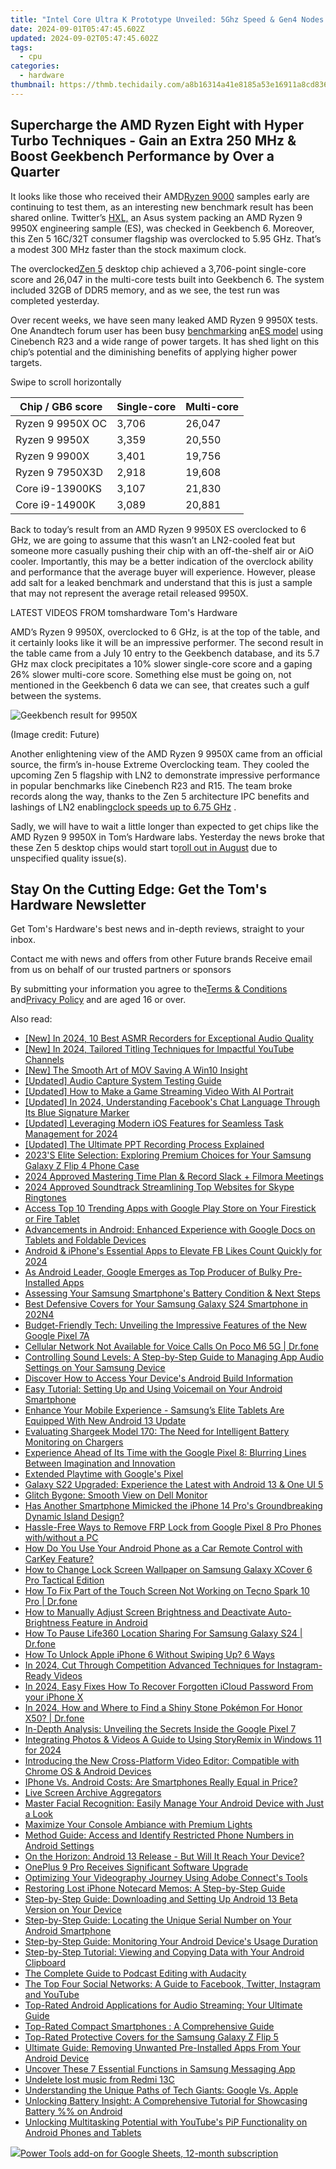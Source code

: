 ```yaml
---
title: "Intel Core Ultra K Prototype Unveiled: 5Ghz Speed & Gen4 Nodes but No AVX-512"
date: 2024-09-01T05:47:45.602Z
updated: 2024-09-02T05:47:45.602Z
tags:
  - cpu
categories:
  - hardware
thumbnail: https://thmb.techidaily.com/a8b16314a41e8185a53e16911a8cd83652896b6771ffcd18a8d5ccdaa894f672.jpg
---
```


## Supercharge the AMD Ryzen Eight with Hyper Turbo Techniques - Gain an Extra 250 MHz & Boost Geekbench Performance by Over a Quarter

It looks like those who received their AMD[Ryzen 9000](https://www.tomshardware.com/pc-components/cpus/amd-announces-zen-5-ryzen-9000-processors-launches-in-july-four-new-ryzen-9-7-and-5-processors-with-a-16-ipc-improvement) samples early are continuing to test them, as an interesting new benchmark result has been shared online. Twitter’s [HXL,](https://x.com/9550pro/status/1816306680227062157) an Asus system packing an AMD Ryzen 9 9950X engineering sample (ES), was checked in Geekbench 6\. Moreover, this Zen 5 16C/32T consumer flagship was overclocked to 5.95 GHz. That’s a modest 300 MHz faster than the stock maximum clock.

 The overclocked[Zen 5](https://www.tomshardware.com/pc-components/cpus/amd-deep-dives-zen-5-ryzen-9000-and-strix-point-cpu-rdna-35-gpu-and-xdna-2-architectures) desktop chip achieved a 3,706-point single-core score and 26,047 in the multi-core tests built into Geekbench 6\. The system included 32GB of DDR5 memory, and as we see, the test run was completed yesterday.

 Over recent weeks, we have seen many leaked AMD Ryzen 9 9950X tests. One Anandtech forum user has been busy [benchmarking](https://www.tomshardware.com/tag/benchmark) an[ES model](https://www.tomshardware.com/pc-components/cpus/amd-flagship-zen-5-desktop-cpu-impresses-in-new-rendering-benchmarks) using Cinebench R23 and a wide range of power targets. It has shed light on this chip’s potential and the diminishing benefits of applying higher power targets.

 Swipe to scroll horizontally

| Chip / GB6 score | Single-core | Multi-core |
| ---------------- | ----------- | ---------- |
| Ryzen 9 9950X OC | 3,706       | 26,047     |
| Ryzen 9 9950X    | 3,359       | 20,550     |
| Ryzen 9 9900X    | 3,401       | 19,756     |
| Ryzen 9 7950X3D  | 2,918       | 19,608     |
| Core i9-13900KS  | 3,107       | 21,830     |
| Core i9-14900K   | 3,089       | 20,881     |

 Back to today’s result from an AMD Ryzen 9 9950X ES overclocked to 6 GHz, we are going to assume that this wasn’t an LN2-cooled feat but someone more casually pushing their chip with an off-the-shelf air or AiO cooler. Importantly, this may be a better indication of the overclock ability and performance that the average buyer will experience. However, please add salt for a leaked benchmark and understand that this is just a sample that may not represent the average retail released 9950X.

 LATEST VIDEOS FROM tomshardware Tom's Hardware

 AMD’s Ryzen 9 9950X, overclocked to 6 GHz, is at the top of the table, and it certainly looks like it will be an impressive performer. The second result in the table came from a July 10 entry to the Geekbench database, and its 5.7 GHz max clock precipitates a 10% slower single-core score and a gaping 26% slower multi-core score. Something else must be going on, not mentioned in the Geekbench 6 data we can see, that creates such a gulf between the systems.

![Geekbench result for 9950X](https://cdn.mos.cms.futurecdn.net/tNUgRFEtXhcXGXaaJ92WwB-320-80.jpg)

 (Image credit: Future)

 Another enlightening view of the AMD Ryzen 9 9950X came from an official source, the firm’s in-house Extreme Overclocking team. They cooled the upcoming Zen 5 flagship with LN2 to demonstrate impressive performance in popular benchmarks like Cinebench R23 and R15\. The team broke records along the way, thanks to the Zen 5 architecture IPC benefits and lashings of LN2 enabling[clock speeds up to 6.75 GHz](https://www.tomshardware.com/pc-components/cpus/ryzen-9-9950x-overclocked-to-67-ghz-with-ln2-liquid-nitrogen-helps-amds-newest-flagship-break-previous-world-records) .

 Sadly, we will have to wait a little longer than expected to get chips like the AMD Ryzen 9 9950X in Tom’s Hardware labs. Yesterday the news broke that these Zen 5 desktop chips would start to[roll out in August](https://www.tomshardware.com/pc-components/cpus/amd-delays-its-ryzen-9000-launch-due-to-unspecified-quality-issue-new-launch-in-august-chipmaker-pulls-back-all-units-shipped-globally-for-quality-checks) due to unspecified quality issue(s).

## Stay On the Cutting Edge: Get the Tom's Hardware Newsletter

 Get Tom's Hardware's best news and in-depth reviews, straight to your inbox.

 Contact me with news and offers from other Future brands  Receive email from us on behalf of our trusted partners or sponsors

 By submitting your information you agree to the[Terms & Conditions](https://futureplc.com/terms-conditions/) and[Privacy Policy](https://futureplc.com/privacy-policy/) and are aged 16 or over.


<ins class="adsbygoogle"
     style="display:block"
     data-ad-format="autorelaxed"
     data-ad-client="ca-pub-7571918770474297"
     data-ad-slot="1223367746"></ins>



<ins class="adsbygoogle"
     style="display:block"
     data-ad-client="ca-pub-7571918770474297"
     data-ad-slot="8358498916"
     data-ad-format="auto"
     data-full-width-responsive="true"></ins>

<span class="atpl-alsoreadstyle">Also read:</span>
<div><ul>
<li><a href="https://facebook-video-footage.techidaily.com/new-in-2024-10-best-asmr-recorders-for-exceptional-audio-quality/"><u>[New] In 2024, 10 Best ASMR Recorders for Exceptional Audio Quality</u></a></li>
<li><a href="https://youtube-blog.techidaily.com/n-2024-tailored-titling-techniques-for-impactful-youtube-channels/"><u>[New] In 2024, Tailored Titling Techniques for Impactful YouTube Channels</u></a></li>
<li><a href="https://visual-screen-recording.techidaily.com/new-the-smooth-art-of-mov-saving-a-win10-insight/"><u>[New] The Smooth Art of MOV Saving  A Win10 Insight</u></a></li>
<li><a href="https://screen-recording.techidaily.com/updated-audio-capture-system-testing-guide/"><u>[Updated] Audio Capture System Testing Guide</u></a></li>
<li><a href="https://visual-screen-recording.techidaily.com/updated-how-to-make-a-game-streaming-video-with-ai-portrait/"><u>[Updated] How to Make a Game Streaming Video With AI Portrait</u></a></li>
<li><a href="https://facebook-video-recording.techidaily.com/updated-in-2024-understanding-facebooks-chat-language-through-its-blue-signature-marker/"><u>[Updated] In 2024, Understanding Facebook's Chat Language Through Its Blue Signature Marker</u></a></li>
<li><a href="https://fox-access.techidaily.com/updated-leveraging-modern-ios-features-for-seamless-task-management-for-2024/"><u>[Updated] Leveraging Modern iOS Features for Seamless Task Management for 2024</u></a></li>
<li><a href="https://on-screen-recording.techidaily.com/updated-the-ultimate-ppt-recording-process-explained/"><u>[Updated] The Ultimate PPT Recording Process Explained</u></a></li>
<li><a href="https://hardware-updates.techidaily.com/2023s-elite-selection-exploring-premium-choices-for-your-samsung-galaxy-z-flip-4-phone-case/"><u>2023'S Elite Selection: Exploring Premium Choices for Your Samsung Galaxy Z Flip 4 Phone Case</u></a></li>
<li><a href="https://desktop-recording.techidaily.com/2024-approved-mastering-time-plan-and-record-slack-plus-filmora-meetings/"><u>2024 Approved  Mastering Time  Plan & Record Slack + Filmora Meetings</u></a></li>
<li><a href="https://extra-skills.techidaily.com/2024-approved-soundtrack-streamlining-top-websites-for-skype-ringtones/"><u>2024 Approved  Soundtrack Streamlining  Top Websites for Skype Ringtones</u></a></li>
<li><a href="https://hardware-updates.techidaily.com/access-top-10-trending-apps-with-google-play-store-on-your-firestick-or-fire-tablet/"><u>Access Top 10 Trending Apps with Google Play Store on Your Firestick or Fire Tablet</u></a></li>
<li><a href="https://hardware-updates.techidaily.com/advancements-in-android-enhanced-experience-with-google-docs-on-tablets-and-foldable-devices/"><u>Advancements in Android: Enhanced Experience with Google Docs on Tablets and Foldable Devices</u></a></li>
<li><a href="https://facebook-video-recording.techidaily.com/android-and-iphones-essential-apps-to-elevate-fb-likes-count-quickly-for-2024/"><u>Android & iPhone's Essential Apps to Elevate FB Likes Count Quickly for 2024</u></a></li>
<li><a href="https://hardware-updates.techidaily.com/as-android-leader-google-emerges-as-top-producer-of-bulky-pre-installed-apps/"><u>As Android Leader, Google Emerges as Top Producer of Bulky Pre-Installed Apps</u></a></li>
<li><a href="https://hardware-updates.techidaily.com/assessing-your-samsung-smartphones-battery-condition-and-next-steps/"><u>Assessing Your Samsung Smartphone's Battery Condition & Next Steps</u></a></li>
<li><a href="https://hardware-updates.techidaily.com/best-defensive-covers-for-your-samsung-galaxy-s24-smartphone-in-202n4/"><u>Best Defensive Covers for Your Samsung Galaxy S24 Smartphone in 202N4</u></a></li>
<li><a href="https://hardware-updates.techidaily.com/budget-friendly-tech-unveiling-the-impressive-features-of-the-new-google-pixel-7a/"><u>Budget-Friendly Tech: Unveiling the Impressive Features of the New Google Pixel 7A</u></a></li>
<li><a href="https://howto.techidaily.com/cellular-network-not-available-for-voice-calls-on-poco-m6-5g-drfone-by-drfone-fix-android-problems-fix-android-problems/"><u>Cellular Network Not Available for Voice Calls On Poco M6 5G | Dr.fone</u></a></li>
<li><a href="https://hardware-updates.techidaily.com/controlling-sound-levels-a-step-by-step-guide-to-managing-app-audio-settings-on-your-samsung-device/"><u>Controlling Sound Levels: A Step-by-Step Guide to Managing App Audio Settings on Your Samsung Device</u></a></li>
<li><a href="https://hardware-updates.techidaily.com/discover-how-to-access-your-devices-android-build-information/"><u>Discover How to Access Your Device's Android Build Information</u></a></li>
<li><a href="https://hardware-updates.techidaily.com/easy-tutorial-setting-up-and-using-voicemail-on-your-android-smartphone/"><u>Easy Tutorial: Setting Up and Using Voicemail on Your Android Smartphone</u></a></li>
<li><a href="https://hardware-updates.techidaily.com/enhance-your-mobile-experience-samsungs-elite-tablets-are-equipped-with-new-android-13-update/"><u>Enhance Your Mobile Experience - Samsung’s Elite Tablets Are Equipped With New Android 13 Update</u></a></li>
<li><a href="https://vp-tips.techidaily.com/evaluating-shargeek-model-170-the-need-for-intelligent-battery-monitoring-on-chargers/"><u>Evaluating Shargeek Model 170: The Need for Intelligent Battery Monitoring on Chargers</u></a></li>
<li><a href="https://hardware-updates.techidaily.com/experience-ahead-of-its-time-with-the-google-pixel-8-blurring-lines-between-imagination-and-innovation/"><u>Experience Ahead of Its Time with the Google Pixel 8: Blurring Lines Between Imagination and Innovation</u></a></li>
<li><a href="https://hardware-updates.techidaily.com/extended-playtime-with-googles-pixel/"><u>Extended Playtime with Google's Pixel</u></a></li>
<li><a href="https://hardware-updates.techidaily.com/galaxy-s22-upgraded-experience-the-latest-with-android-13-and-one-ui-5/"><u>Galaxy S22 Upgraded: Experience the Latest with Android 13 & One UI 5</u></a></li>
<li><a href="https://network-issues.techidaily.com/glitch-bygone-smooth-view-on-dell-monitor/"><u>Glitch Bygone: Smooth View on Dell Monitor</u></a></li>
<li><a href="https://hardware-updates.techidaily.com/has-another-smartphone-mimicked-the-iphone-14-pros-groundbreaking-dynamic-island-design/"><u>Has Another Smartphone Mimicked the iPhone 14 Pro's Groundbreaking Dynamic Island Design?</u></a></li>
<li><a href="https://bypass-frp.techidaily.com/hassle-free-ways-to-remove-frp-lock-from-google-pixel-8-pro-phones-withwithout-a-pc-by-drfone-android/"><u>Hassle-Free Ways to Remove FRP Lock from Google Pixel 8 Pro Phones with/without a PC</u></a></li>
<li><a href="https://hardware-updates.techidaily.com/how-do-you-use-your-android-phone-as-a-car-remote-control-with-carkey-feature/"><u>How Do You Use Your Android Phone as a Car Remote Control with CarKey Feature?</u></a></li>
<li><a href="https://android-unlock.techidaily.com/how-to-change-lock-screen-wallpaper-on-samsung-galaxy-xcover-6-pro-tactical-edition-by-drfone-android/"><u>How to Change Lock Screen Wallpaper on Samsung Galaxy XCover 6 Pro Tactical Edition</u></a></li>
<li><a href="https://howto.techidaily.com/how-to-fix-part-of-the-touch-screen-not-working-on-tecno-spark-10-pro-drfone-by-drfone-fix-android-problems-fix-android-problems/"><u>How To Fix Part of the Touch Screen Not Working on Tecno Spark 10 Pro | Dr.fone</u></a></li>
<li><a href="https://hardware-updates.techidaily.com/how-to-manually-adjust-screen-brightness-and-deactivate-auto-brightness-feature-in-android/"><u>How to Manually Adjust Screen Brightness and Deactivate Auto-Brightness Feature in Android</u></a></li>
<li><a href="https://location-social.techidaily.com/how-to-pause-life360-location-sharing-for-samsung-galaxy-s24-drfone-by-drfone-virtual-android/"><u>How To Pause Life360 Location Sharing For Samsung Galaxy S24 | Dr.fone</u></a></li>
<li><a href="https://ios-unlock.techidaily.com/how-to-unlock-apple-iphone-6-without-swiping-up-6-ways-by-drfone-ios/"><u>How To Unlock Apple iPhone 6 Without Swiping Up? 6 Ways</u></a></li>
<li><a href="https://instagram-video-recordings.techidaily.com/in-2024-cut-through-competition-advanced-techniques-for-instagram-ready-videos/"><u>In 2024, Cut Through Competition  Advanced Techniques for Instagram-Ready Videos</u></a></li>
<li><a href="https://activate-lock.techidaily.com/in-2024-easy-fixes-how-to-recover-forgotten-icloud-password-from-your-iphone-x-by-drfone-ios/"><u>In 2024, Easy Fixes How To Recover Forgotten iCloud Password From your iPhone X</u></a></li>
<li><a href="https://pokemon-go-android.techidaily.com/in-2024-how-and-where-to-find-a-shiny-stone-pokemon-for-honor-x50-drfone-by-drfone-virtual-android/"><u>In 2024, How and Where to Find a Shiny Stone Pokémon For Honor X50? | Dr.fone</u></a></li>
<li><a href="https://hardware-updates.techidaily.com/in-depth-analysis-unveiling-the-secrets-inside-the-google-pixel-7/"><u>In-Depth Analysis: Unveiling the Secrets Inside the Google Pixel 7</u></a></li>
<li><a href="https://extra-skills.techidaily.com/integrating-photos-and-videos-a-guide-to-using-storyremix-in-windows-11-for-2024/"><u>Integrating Photos & Videos  A Guide to Using StoryRemix in Windows 11 for 2024</u></a></li>
<li><a href="https://hardware-updates.techidaily.com/introducing-the-new-cross-platform-video-editor-compatible-with-chrome-os-and-android-devices/"><u>Introducing the New Cross-Platform Video Editor: Compatible with Chrome OS & Android Devices</u></a></li>
<li><a href="https://hardware-updates.techidaily.com/iphone-vs-android-costs-are-smartphones-really-equal-in-price/"><u>IPhone Vs. Android Costs: Are Smartphones Really Equal in Price?</u></a></li>
<li><a href="https://screen-sharing-recording.techidaily.com/live-screen-archive-aggregators/"><u>Live Screen Archive Aggregators</u></a></li>
<li><a href="https://hardware-updates.techidaily.com/master-facial-recognition-easily-manage-your-android-device-with-just-a-look/"><u>Master Facial Recognition: Easily Manage Your Android Device with Just a Look</u></a></li>
<li><a href="https://games-able.techidaily.com/maximize-your-console-ambiance-with-premium-lights/"><u>Maximize Your Console Ambiance with Premium Lights</u></a></li>
<li><a href="https://hardware-updates.techidaily.com/method-guide-access-and-identify-restricted-phone-numbers-in-android-settings/"><u>Method Guide: Access and Identify Restricted Phone Numbers in Android Settings</u></a></li>
<li><a href="https://hardware-updates.techidaily.com/on-the-horizon-android-13-release-but-will-it-reach-your-device/"><u>On the Horizon: Android 13 Release - But Will It Reach Your Device?</u></a></li>
<li><a href="https://hardware-updates.techidaily.com/oneplus-9-pro-receives-significant-software-upgrade/"><u>OnePlus 9 Pro Receives Significant Software Upgrade</u></a></li>
<li><a href="https://on-screen-recording.techidaily.com/optimizing-your-videography-journey-using-adobe-connects-tools/"><u>Optimizing Your Videography Journey Using Adobe Connect's Tools</u></a></li>
<li><a href="https://fox-that.techidaily.com/restoring-lost-iphone-notecard-memos-a-step-by-step-guide/"><u>Restoring Lost iPhone Notecard Memos: A Step-by-Step Guide</u></a></li>
<li><a href="https://hardware-updates.techidaily.com/step-by-step-guide-downloading-and-setting-up-android-13-beta-version-on-your-device/"><u>Step-by-Step Guide: Downloading and Setting Up Android 13 Beta Version on Your Device</u></a></li>
<li><a href="https://hardware-updates.techidaily.com/step-by-step-guide-locating-the-unique-serial-number-on-your-android-smartphone/"><u>Step-by-Step Guide: Locating the Unique Serial Number on Your Android Smartphone</u></a></li>
<li><a href="https://hardware-updates.techidaily.com/step-by-step-guide-monitoring-your-android-devices-usage-duration/"><u>Step-by-Step Guide: Monitoring Your Android Device's Usage Duration</u></a></li>
<li><a href="https://hardware-updates.techidaily.com/step-by-step-tutorial-viewing-and-copying-data-with-your-android-clipboard/"><u>Step-by-Step Tutorial: Viewing and Copying Data with Your Android Clipboard</u></a></li>
<li><a href="https://audio-shaping.techidaily.com/the-complete-guide-to-podcast-editing-with-audacity/"><u>The Complete Guide to Podcast Editing with Audacity</u></a></li>
<li><a href="https://win-forum.techidaily.com/the-top-four-social-networks-a-guide-to-facebook-twitter-instagram-and-youtube/"><u>The Top Four Social Networks: A Guide to Facebook, Twitter, Instagram and YouTube</u></a></li>
<li><a href="https://hardware-updates.techidaily.com/top-rated-android-applications-for-audio-streaming-your-ultimate-guide/"><u>Top-Rated Android Applications for Audio Streaming: Your Ultimate Guide</u></a></li>
<li><a href="https://hardware-updates.techidaily.com/top-rated-compact-smartphones-a-comprehensive-guide/"><u>Top-Rated Compact Smartphones : A Comprehensive Guide</u></a></li>
<li><a href="https://hardware-updates.techidaily.com/top-rated-protective-covers-for-the-samsung-galaxy-z-flip-5/"><u>Top-Rated Protective Covers for the Samsung Galaxy Z Flip 5</u></a></li>
<li><a href="https://hardware-updates.techidaily.com/ultimate-guide-removing-unwanted-pre-installed-apps-from-your-android-device/"><u>Ultimate Guide: Removing Unwanted Pre-Installed Apps From Your Android Device</u></a></li>
<li><a href="https://hardware-updates.techidaily.com/uncover-these-7-essential-functions-in-samsung-messaging-app/"><u>Uncover These 7 Essential Functions in Samsung Messaging App</u></a></li>
<li><a href="https://techidaily.com/undelete-lost-music-from-redmi-13c-by-fonelab-android-recover-music/"><u>Undelete lost music from Redmi 13C</u></a></li>
<li><a href="https://hardware-updates.techidaily.com/understanding-the-unique-paths-of-tech-giants-google-vs-apple/"><u>Understanding the Unique Paths of Tech Giants: Google Vs. Apple</u></a></li>
<li><a href="https://hardware-updates.techidaily.com/unlocking-battery-insight-a-comprehensive-tutorial-for-showcasing-battery-on-android/"><u>Unlocking Battery Insight: A Comprehensive Tutorial for Showcasing Battery %% on Android</u></a></li>
<li><a href="https://hardware-updates.techidaily.com/unlocking-multitasking-potential-with-youtubes-pip-functionality-on-android-phones-and-tablets/"><u>Unlocking Multitasking Potential with YouTube's PiP Functionality on Android Phones and Tablets</u></a></li>
</ul></div>

<!-- affiliate ads begin -->
<a href="https://secure.2checkout.com/order/checkout.php?PRODS=4721564&QTY=1&AFFILIATE=108875&CART=1"><img src="https://secure.avangate.com/images/merchant/c14a8df1e1b4d5297e9cb30cb34d5a00/products/copy_power-tools-48.png" border="0">Power Tools add-on for Google Sheets, 12-month subscription</a>
<!-- affiliate ads end -->